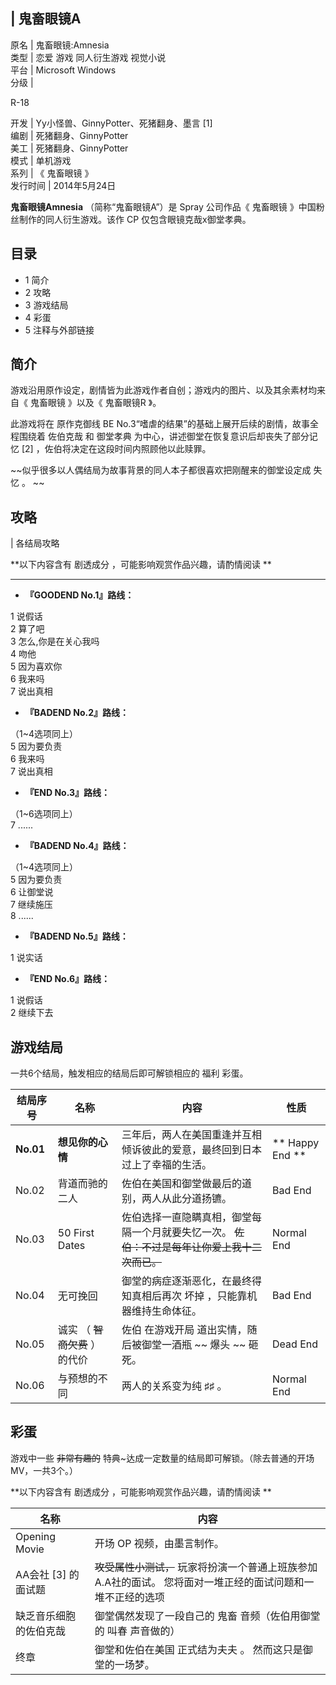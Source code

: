 |  鬼畜眼镜A  
---  
原名  |  鬼畜眼镜:Amnesia   
类型  |  恋爱  游戏  同人衍生游戏  视觉小说   
平台  |  Microsoft Windows   
分级  | 

R-18  
  
开发  |  Yy小怪兽、GinnyPotter、死猪翻身、墨言  [1]   
编剧  |  死猪翻身、GinnyPotter   
美工  |  死猪翻身、GinnyPotter   
模式  |  单机游戏   
系列  |  《  鬼畜眼镜  》   
发行时间  |  2014年5月24日   
  
**鬼畜眼镜Amnesia** （简称“鬼畜眼镜A”）是  Spray  公司作品《  鬼畜眼镜  》中国粉丝制作的同人衍生游戏。该作  CP
仅包含眼镜克哉x御堂孝典。

##  目录

  * 1  简介 
  * 2  攻略 
  * 3  游戏结局 
  * 4  彩蛋 
  * 5  注释与外部链接 

##  简介

游戏沿用原作设定，剧情皆为此游戏作者自创；游戏内的图片、以及其余素材均来自《  鬼畜眼镜  》以及《  鬼畜眼镜R  》。

此游戏将在  原作克御线  BE No.3“嗜虐的结果”的基础上展开后续的剧情，故事全程围绕着  佐伯克哉  和  御堂孝典
为中心，讲述御堂在恢复意识后却丧失了部分记忆  [2]  ，佐伯将决定在这段时间内照顾他以此赎罪。

~~似乎很多以人偶结局为故事背景的同人本子都很喜欢把刚醒来的御堂设定成 失忆  。 ~~

##  攻略

|  各结局攻略

**以下内容含有 剧透成分  ，可能影响观赏作品兴趣，请酌情阅读 **  
  
---  
  
  * **『GOODEND No.1』路线：**

1 说假话 </br> 2 算了吧 </br> 3 怎么,你是在关心我吗 </br> 4 吻他 </br> 5 因为喜欢你 </br> 6 我来吗
</br> 7 说出真相 </br>

  * **『BADEND No.2』路线：**

（1~4选项同上） </br> 5 因为要负责 </br> 6 我来吗 </br> 7 说出真相 </br>

  * **『END No.3』路线：**

（1~6选项同上） </br> 7 ...... </br>

  * **『BADEND No.4』路线：**

（1~4选项同上） </br> 5 因为要负责 </br> 6 让御堂说 </br> 7 继续施压 </br> 8 ...... </br>

  * **『BADEND No.5』路线：**

1 说实话 </br>

  * **『END No.6』路线：**

1 说假话 </br> 2 继续下去 </br>  
  
##  游戏结局

一共6个结局，触发相应的结局后即可解锁相应的  福利  彩蛋。

|  结局序号  |  名称  |  内容  |  性质   
---|---|---|---  
**No.01** |  **想见你的心情** |  三年后，两人在美国重逢并互相倾诉彼此的爱意，最终回到日本过上了幸福的生活。  |  ** Happy End  **  
No.02  |  背道而驰的二人  |  佐伯在美国和御堂做最后的道别，两人从此分道扬镳。  |  Bad End   
No.03  |  50 First Dates  |  佐伯选择一直隐瞒真相，御堂每隔一个月就要失忆一次。 ~~佐伯：不过是每年让你爱上我十二次而已。~~ |  Normal End   
No.04  |  无可挽回  |  御堂的病症逐渐恶化，在最终得知真相后再次  坏掉  ，只能靠机器维持生命体征。  |  Bad End   
No.05  |  诚实  （  ~~智商欠费~~ ）  的代价  |  佐伯  在游戏开局  道出实情，随后被御堂一酒瓶 ~~ 爆头  ~~ 砸死。  |  Dead End   
No.06  |  与预想的不同  |  两人的关系变为纯  ♯♯  。  |  Normal End   
  
##  彩蛋

游戏中一些 ~~非常有趣的~~ 特典~达成一定数量的结局即可解锁。（除去普通的开场MV，一共3个。）

**以下内容含有 剧透成分  ，可能影响观赏作品兴趣，请酌情阅读 **

|  名称  |  内容   
---|---  
Opening Movie  |  开场  OP  视频，由墨言制作。   
AA会社  [3]  的面试题  |  ~~攻受属性小测试，~~ 玩家将扮演一个普通上班族参加A.A社的面试。  您将面对一堆正经的面试问题和一堆不正经的选项   
缺乏音乐细胞的佐伯克哉  |  御堂偶然发现了一段自己的  鬼畜  音频（佐伯用御堂的  叫春  声音做的）   
终章  |  御堂和佐伯在美国  正式结为夫夫  。  然而这只是御堂的一场梦。   
  
  